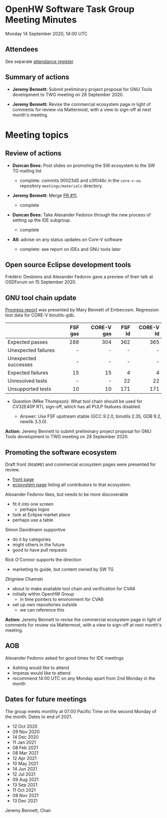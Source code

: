 # OpenHW Software Task Group Meeting Minutes

Monday 14 September 2020, 14:00 UTC

## Attendees

See separate [attendance register](https://github.com/openhwgroup/core-v-docs/blob/master/program/TGSoftware_Attendance_2020.md)

## Summary of actions

- **Jeremy Bennett:** Submit preliminary project proposal for GNU Tools development to TWG meeting on 28 September 2020.

- **Jeremy Bennett:** Revise the commercial ecosystem page in light of comments for review via Mattermost, with a view to sign-off at next month's meeting.

# Meeting topics

## Review of actions

- **Duncan Bees:** Post slides on promoting the SW ecosystem to the SW TG mailing list

  * complete: commits 00023d5 and c0f046c in the `core-v-sw` repository `meetings/materials` directory.

- **Jeremy Bennett:** Merge [PR #11](https://github.com/openhwgroup/core-v-sw/pull/11).

  * complete

- **Duncan Bees:** Take Alexander Fedorov through the new process of setting up the IDE subgroup.

  * complete

- **All:** advise on any status updates on Core-V software

  * complete: see report on IDEs and GNU tools later

## Open source Eclipse development tools

Frédéric Desbiens and Alexander Fedorov gave a preview of their talk at OSDForum on 15 September 2020.

## GNU tool chain update

[Progress report](../meeting-materials/gnu-tools-update-14-sep-2020.pdf) was presented by Mary Bennett of Embecosm. Regression test data for CORE-V binutils-gdb.

|                      | FSF gas | CORE-V gas | FSF ld | CORE-V ld |
|----------------------|--------:|-----------:|-------:|----------:|
| Expected passes      |     288 |        304 |    362 |       365 |
| Unexpected failures  |       - |          - |      - |         - |
| Unexpected successes |       - |          - |      - |         - |
| Expected failures    |      15 |         15 |      4 |         4 |
| Unresolved tests     |       - |          - |     22 |        22 |
| Unsupported tests    |      10 |         10 |    171 |       171 |

- Question (Mike Thompson): What tool chain should be used for CV32E40P RTL sign-off, which has all PULP features disabled.

  - Answer: Use FSF upstream stable (GCC 9.2.0, binutils 2.35, GDB 9.2, newlib 3.3.0).

**Action:** Jeremy Bennett to submit preliminary project proposal for GNU Tools development to TWG meeting on 28 September 2020.

## Promoting the software ecosystem

Draft front (`README`) and commercial ecosystem pages were presented for review.

* [front page](https://github.com/jeremybennett/core-v-sw/blob/jpb-promoting-sw/README.md)
*  [ecosystem page](https://github.com/jeremybennett/core-v-sw/blob/jpb-promoting-sw/ecosystem.md) listing all contributors to that ecosystem.

Alexander Fedorov likes, but needs to be more discoverable
- fit it into one screen
  - perhaps logos
- look at Eclipse market place
- perhaps use a table

Simon Davidmann supportive
- do it by categories
- might others in the future
- good to have pull requests

Rick O'Connor supports the direction
- marketing to guide, but content owned by SW TG

Zbigniew Chamski
- about to make available tool chain and verification for CVA6
- initially within OpenHW Group
  - in time pointers to environment for CVA6
- set up own repositories outside
  - we can reference this

**Action:** Jeremy Bennett to revise the commercial ecosystem page in light of comments for review via Mattermost, with a view to sign-off at next month's meeting.

## AOB

Alexander Fedorov asked for good times for IDE meetings
- Ashling would like to attend
- Imperas would like to attend
- recommend 14:00 UTC on any Monday apart from 2nd Monday in the month

## Dates for future meetings

The group meets monthly at 07:00 Pacific Time on the second Monday of the month.  Dates to end of 2021.

- 12 Oct 2020
- 09 Nov 2020
- 14 Dec 2020
- 11 Jan 2021
- 08 Feb 2021
- 08 Mar 2021
- 12 Apr 2021
- 10 May 2021
- 14 Jun 2021
- 12 Jul 2021
- 09 Aug 2021
- 13 Sep 2021
- 11 Oct 2021
- 08 Nov 2021
- 13 Dec 2021

Jeremy Bennett, Chair
